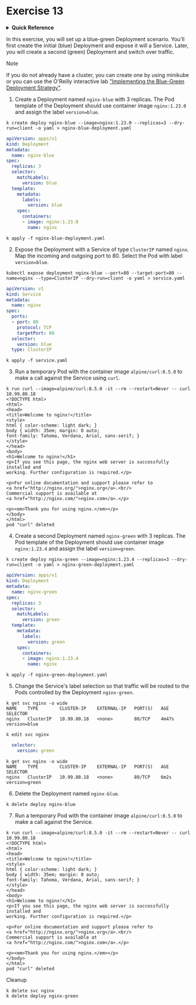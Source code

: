 # Exercise 13

<details>
<summary><b>Quick Reference</b></summary>
<p>

* Namespace: `default`<br>
* Documentation: [Deployments](https://kubernetes.io/docs/concepts/workloads/controllers/deployment/), [ReplicaSets](https://kubernetes.io/docs/concepts/workloads/controllers/replicaset/), [Pods](https://kubernetes.io/docs/concepts/workloads/pods/), [Services](https://kubernetes.io/docs/concepts/services-networking/service/)

</p>
</details>

In this exercise, you will set up a blue-green Deployment scenario. You'll first create the initial (blue) Deployment and expose it will a Service. Later, you will create a second (green) Deployment and switch over traffic.

> [!NOTE]
> If you do not already have a cluster, you can create one by using minikube or you can use the O'Reilly interactive lab ["Implementing the Blue-Green Deployment Strategy"](https://learning.oreilly.com/scenarios/implementing-the-blue-green/9781098164041/).

1. Create a Deployment named `nginx-blue` with 3 replicas. The Pod template of the Deployment should use container image `nginx:1.23.0` and assign the label `version=blue`.
```
k create deploy nginx-blue --image=nginx:1.23.0 --replicas=3 --dry-run=client -o yaml > nginx-blue-deployment.yaml
```
```yaml
apiVersion: apps/v1
kind: Deployment
metadata:
  name: nginx-blue
spec:
  replicas: 3
  selector:
    matchLabels:
      version: blue
  template:
    metadata:
      labels:
        version: blue
    spec:
      containers:
      - image: nginx:1.23.0
        name: nginx
```
```
k apply -f nginx-blue-deployment.yaml
```

2. Expose the Deployment with a Service of type `ClusterIP` named `nginx`. Map the incoming and outgoing port to 80. Select the Pod with label `version=blue`.
```
kubectl expose deployment nginx-blue --port=80 --target-port=80 --name=nginx --type=ClusterIP --dry-run=client -o yaml > service.yaml
```
```yaml
apiVersion: v1
kind: Service
metadata:
  name: nginx
spec:
  ports:
  - port: 80
    protocol: TCP
    targetPort: 80
  selector:
    version: blue
  type: ClusterIP
```
```
k apply -f service.yaml
```
3. Run a temporary Pod with the container image `alpine/curl:8.5.0` to make a call against the Service using `curl`.
```
k run curl --image=alpine/curl:8.5.0 -it --rm --restart=Never -- curl 10.99.80.18
<!DOCTYPE html>
<html>
<head>
<title>Welcome to nginx!</title>
<style>
html { color-scheme: light dark; }
body { width: 35em; margin: 0 auto;
font-family: Tahoma, Verdana, Arial, sans-serif; }
</style>
</head>
<body>
<h1>Welcome to nginx!</h1>
<p>If you see this page, the nginx web server is successfully installed and
working. Further configuration is required.</p>

<p>For online documentation and support please refer to
<a href="http://nginx.org/">nginx.org</a>.<br/>
Commercial support is available at
<a href="http://nginx.com/">nginx.com</a>.</p>

<p><em>Thank you for using nginx.</em></p>
</body>
</html>
pod "curl" deleted
```
4. Create a second Deployment named `nginx-green` with 3 replicas. The Pod template of the Deployment should use container image `nginx:1.23.4` and assign the label `version=green`.
```
k create deploy nginx-green --image=nginx:1.23.4 --replicas=3 --dry-run=client -o yaml > nginx-green-deployment.yaml
```
```yaml
apiVersion: apps/v1
kind: Deployment
metadata:
  name: nginx-green
spec:
  replicas: 3
  selector:
    matchLabels:
      version: green
  template:
    metadata:
      labels:
        version: green
    spec:
      containers:
      - image: nginx:1.23.4
        name: nginx
```
```
k apply -f nginx-green-deployment.yaml
```
5. Change the Service's label selection so that traffic will be routed to the Pods controlled by the Deployment `nginx-green`.
```
k get svc nginx -o wide
NAME    TYPE        CLUSTER-IP    EXTERNAL-IP   PORT(S)   AGE     SELECTOR
nginx   ClusterIP   10.99.80.18   <none>        80/TCP    4m47s   version=blue

k edit svc nginx
```
```yaml
  selector:
    version: green
```

```
k get svc nginx -o wide
NAME    TYPE        CLUSTER-IP    EXTERNAL-IP   PORT(S)   AGE    SELECTOR
nginx   ClusterIP   10.99.80.18   <none>        80/TCP    6m2s   version=green
```

6. Delete the Deployment named `nginx-blue`.
```
k delete deploy nginx-blue
```
7. Run a temporary Pod with the container image `alpine/curl:8.5.0` to make a call against the Service.
```
k run curl --image=alpine/curl:8.5.0 -it --rm --restart=Never -- curl 10.99.80.18
<!DOCTYPE html>
<html>
<head>
<title>Welcome to nginx!</title>
<style>
html { color-scheme: light dark; }
body { width: 35em; margin: 0 auto;
font-family: Tahoma, Verdana, Arial, sans-serif; }
</style>
</head>
<body>
<h1>Welcome to nginx!</h1>
<p>If you see this page, the nginx web server is successfully installed and
working. Further configuration is required.</p>

<p>For online documentation and support please refer to
<a href="http://nginx.org/">nginx.org</a>.<br/>
Commercial support is available at
<a href="http://nginx.com/">nginx.com</a>.</p>

<p><em>Thank you for using nginx.</em></p>
</body>
</html>
pod "curl" deleted
```

Cleanup
```
k delete svc nginx
k delete deploy nginx-green
```
